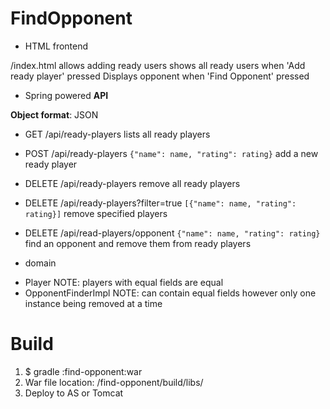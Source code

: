 # FindOpponent

- HTML frontend
 
 /index.html allows adding ready users
 shows all ready users when 'Add ready player' pressed
 Displays opponent when 'Find Opponent' pressed
  
- Spring powered __API__
 
 __Object format__: JSON
 
 + GET /api/ready-players
   lists all ready players
   
 + POST /api/ready-players ```{"name": name, "rating": rating}```
   add a new ready player
   
 + DELETE /api/ready-players
   remove all ready players
 
 + DELETE /api/ready-players?filter=true ```[{"name": name, "rating": rating}]```
   remove specified players
    
 + DELETE /api/read-players/opponent ```{"name": name, "rating": rating}```
   find an opponent and remove them from ready players
   
- domain  
 + Player
  NOTE: players with equal fields are equal
 + OpponentFinderImpl
  NOTE: can contain equal fields however only one instance being removed at a time

# Build

1. $ gradle :find-opponent:war
2. War file location: /find-opponent/build/libs/
3. Deploy to AS or Tomcat

  
